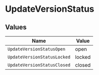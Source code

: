# UpdateVersionStatus


## Values

| Name                        | Value                       |
| --------------------------- | --------------------------- |
| `UpdateVersionStatusOpen`   | open                        |
| `UpdateVersionStatusLocked` | locked                      |
| `UpdateVersionStatusClosed` | closed                      |